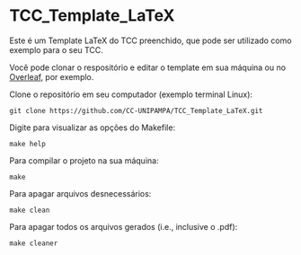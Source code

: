 # TCC_Template_LaTeX

Este é um Template LaTeX do TCC preenchido, que pode ser utilizado como exemplo para o seu TCC.

Você pode clonar o respositório e editar o template em sua máquina ou no [Overleaf](https://www.overleaf.com), por exemplo.

Clone o repositório em seu computador (exemplo terminal Linux): 
```
git clone https://github.com/CC-UNIPAMPA/TCC_Template_LaTeX.git
```

Digite para visualizar as opções do Makefile: 
```
make help
```

Para compilar o projeto na sua máquina: 
```
make
```

Para apagar arquivos desnecessários: 
```
make clean
```

Para apagar todos os arquivos gerados (i.e., inclusive o .pdf): 
```
make cleaner
```

